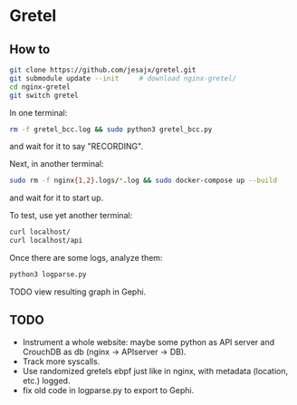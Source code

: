 # Gretel

## How to

```bash
git clone https://github.com/jesajx/gretel.git
git submodule update --init     # download nginx-gretel/
cd nginx-gretel
git switch gretel
```

In one terminal:
```bash
rm -f gretel_bcc.log && sudo python3 gretel_bcc.py
```
and wait for it to say "RECORDING".

Next, in another terminal:
```bash
sudo rm -f nginx{1,2}.logs/*.log && sudo docker-compose up --build
```
and wait for it to start up.

To test, use yet another terminal:
```bash
curl localhost/
curl localhost/api
```


Once there are some logs, analyze them:
```bash
python3 logparse.py
```
TODO view resulting graph in Gephi.


## TODO

* Instrument a whole website: maybe some python as API server and CrouchDB as db (nginx -> APIserver -> DB).
* Track more syscalls.
* Use randomized gretels ebpf just like in nginx, with metadata (location, etc.) logged.
* fix old code in logparse.py to export to Gephi.
